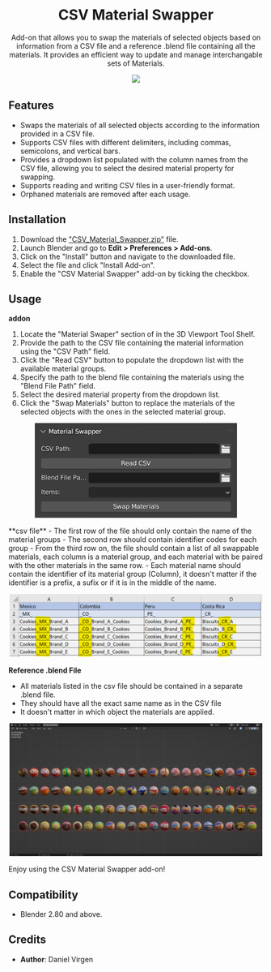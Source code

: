 <div align="center">
  
# CSV Material Swapper

Add-on that allows you to swap the materials of selected objects based on information from a CSV file and a reference .blend file containing all the materials. It provides an efficient way to update and manage interchangable sets of Materials.

![](img/Material_Swapper_Demo_01_Full.gif)
</div>

## Features

- Swaps the materials of all selected objects according to the information provided in a CSV file.
- Supports CSV files with different delimiters, including commas, semicolons, and vertical bars.
- Provides a dropdown list populated with the column names from the CSV file, allowing you to select the desired material property for swapping.
- Supports reading and writing CSV files in a user-friendly format.
- Orphaned materials are removed after each usage.


## Installation

1. Download the ["CSV_Material_Swapper.zip"](CSV_Material_Swapper.py) file.
2. Launch Blender and go to **Edit > Preferences > Add-ons**.
3. Click on the "Install" button and navigate to the downloaded file.
4. Select the file and click "Install Add-on".
5. Enable the "CSV Material Swapper" add-on by ticking the checkbox.

## Usage 

**addon**
1. Locate the "Material Swaper" section of in the 3D Viewport Tool Shelf.
2. Provide the path to the CSV file containing the material information using the "CSV Path" field.
3. Click the "Read CSV" button to populate the dropdown list with the available material groups.
4. Specify the path to the blend file containing the materials using the "Blend File Path" field.
5. Select the desired material property from the dropdown list.
6. Click the "Swap Materials" button to replace the materials of the selected objects with the ones in the selected material group.
<p align="center">
<img src=img/Material_Swapper_Image.png width="400">
</p>
**csv file**
- The first row of the file should only contain the name of the material groups
- The second row should contain identifier codes for each group
- From the third row on, the file should contain a list of all swappable materials, each column is a material group, and each material with be paired with the other materials in the same row.
- Each material name should contain the identifier of its material group (Column), it doesn't matter if the identifier is a prefix, a sufix or if it is in the middle of the name. 

<p align="center">
<img src=img/Example_CSV_Image.png width="500">
</p>

**Reference .blend File**
- All materials listed in the csv file should be contained in a separate .blend file.
- They should have all the exact same name as in the CSV file
- It doesn't matter in which object the materials are applied.
<p align="center">
<img src=img/Reference_File.png width="500">
</p>


Enjoy using the CSV Material Swapper add-on!

## Compatibility

- Blender 2.80 and above.

## Credits

- **Author**: Daniel Virgen


